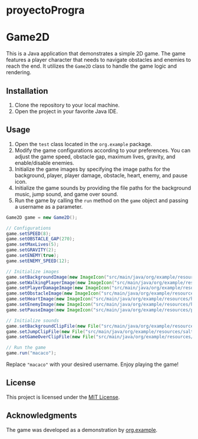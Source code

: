 # proyectoProgra
# Game2D

This is a Java application that demonstrates a simple 2D game. The game features a player character that needs to navigate obstacles and enemies to reach the end. It utilizes the `Game2D` class to handle the game logic and rendering.

## Installation

1. Clone the repository to your local machine.
2. Open the project in your favorite Java IDE.

## Usage

1. Open the `test` class located in the `org.example` package.
2. Modify the game configurations according to your preferences. You can adjust the game speed, obstacle gap, maximum lives, gravity, and enable/disable enemies.
3. Initialize the game images by specifying the image paths for the background, player, player damage, obstacle, heart, enemy, and pause icon.
4. Initialize the game sounds by providing the file paths for the background music, jump sound, and game over sound.
5. Run the game by calling the `run` method on the `game` object and passing a username as a parameter.

```java
Game2D game = new Game2D();

// Configurations
game.setSPEED(8);
game.setOBSTACLE_GAP(270);
game.setMaxLives(5);
game.setGRAVITY(2);
game.setENEMY(true);
game.setENEMY_SPEED(12);

// Initialize images
game.setBackgroundImage(new ImageIcon("src/main/java/org/example/resources/background.png").getImage());
game.setWalkingPlayerImage(new ImageIcon("src/main/java/org/example/resources/mario.gif").getImage());
game.setPlayerDamageImage(new ImageIcon("src/main/java/org/example/resources/marioDamage.png").getImage());
game.setObstacleImage(new ImageIcon("src/main/java/org/example/resources/bloque.png").getImage());
game.setHeartImage(new ImageIcon("src/main/java/org/example/resources/hearth.png").getImage());
game.setEnemyImage(new ImageIcon("src/main/java/org/example/resources/hearth.png").getImage());
game.setPauseImage(new ImageIcon("src/main/java/org/example/resources/pause.png").getImage());

// Initialize sounds
game.setBackgroundClipFile(new File("src/main/java/org/example/resources/background.wav"));
game.setJumpClipFile(new File("src/main/java/org/example/resources/salto.wav"));
game.setGameOverClipFile(new File("src/main/java/org/example/resources/gameOver.wav"));

// Run the game
game.run("macaco");
```

Replace `"macaco"` with your desired username. Enjoy playing the game!

## License

This project is licensed under the [MIT License](LICENSE).

## Acknowledgments

The game was developed as a demonstration by [org.example](https://github.com/org.example).
